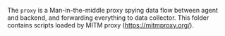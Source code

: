 The `proxy` is a Man-in-the-middle proxy spying data flow between agent and 
backend, and forwarding everything to data collector. This folder contains
scripts loaded by MITM proxy (<https://mitmproxy.org/>).
